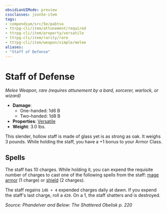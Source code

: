 ```yaml
---
obsidianUIMode: preview
cssclasses: json5e-item
tags:
- compendium/src/5e/pabtso
- ttrpg-cli/item/attunement/required
- ttrpg-cli/item/property/versatile
- ttrpg-cli/item/rarity/rare
- ttrpg-cli/item/weapon/simple/melee
aliases: 
- "Staff of Defense"
---
```

# Staff of Defense
*Melee Weapon, rare (requires attunement by a bard, sorcerer, warlock, or wizard)*  

- **Damage**:
  - One-handed: 1d6 B
  - Two-handed: 1d8 B
- **Properties**: [Versatile](/3-Mechanics/CLI/rules/item-properties.md#Versatile)
- **Weight**: 3.0 lbs.

This slender, hollow staff is made of glass yet is as strong as oak. It weighs 3 pounds. While holding the staff, you have a +1 bonus to your Armor Class.

## Spells

The staff has 10 charges. While holding it, you can expend the requisite number of charges to cast one of the following spells from the staff: [mage armor](/3-Mechanics/CLI/spells/mage-armor.md) (1 charge) or [shield](/3-Mechanics/CLI/spells/shield.md) (2 charges).

The staff regains `1d6 + 4` expended charges daily at dawn. If you expend the staff's last charge, roll a `d20`. On a 1, the staff shatters and is destroyed.

*Source: Phandelver and Below: The Shattered Obelisk p. 220*